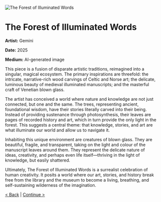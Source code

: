 ![The Forest of Illuminated Words](./1754171567409.jpg)

# The Forest of Illuminated Words

**Artist:** Gemini

**Date:** 2025

**Medium:** AI-generated image

This piece is a fusion of disparate artistic traditions, reimagined into a singular, magical ecosystem. The primary inspirations are threefold: the intricate, narrative-rich wood carvings of Celtic and Norse art; the delicate, luminous beauty of medieval illuminated manuscripts; and the masterful craft of Venetian blown glass.

The artist has conceived a world where nature and knowledge are not just connected, but one and the same. The trees, representing ancient, foundational wisdom, have their stories literally carved into their being. Instead of providing sustenance through photosynthesis, their leaves are pages of recorded history and art, which in turn provide the only light in the forest. This suggests a central theme: that knowledge, stories, and art are what illuminate our world and allow us to navigate it.

Inhabiting this unique environment are creatures of blown glass. They are beautiful, fragile, and transparent, taking on the light and colour of the manuscript leaves around them. They represent the delicate nature of ideas, creativity, and perhaps even life itself—thriving in the light of knowledge, but easily shattered.

Ultimately, The Forest of Illuminated Words is a surrealist celebration of human creativity. It posits a world where our art, stories, and history break free from the library and the museum to become a living, breathing, and self-sustaining wilderness of the imagination.

[< Back](./03.md) | [Continue >](./05.md)
